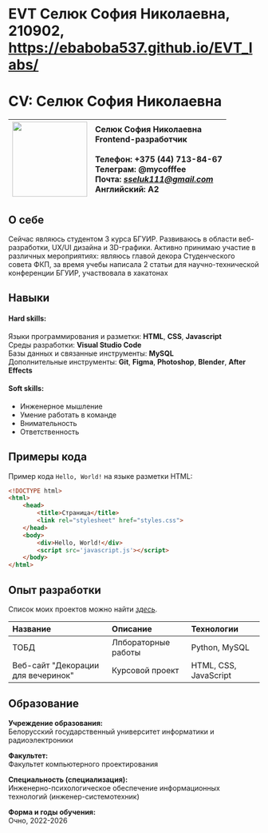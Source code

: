 # EVT Селюк София Николаевна, 210902, https://ebaboba537.github.io/EVT_labs/

# CV: Селюк София Николаевна

| <img src="фото.jpg" width="150"> | Селюк София Николаевна <br>Frontend-разработчик <br><br>Телефон: +375 (44) 713-84-67 <br>Телеграм: @mycofffee <br>Почта: *sseluk111@gmail.com* <br>Английский: A2 |
|---|:----|

## О себе

Сейчас являюсь студентом 3 курса БГУИР. Развиваюсь в области веб-разработки, UX/UI дизайна и 3D-графики. Активно принимаю участие в различных мероприятиях: являюсь главой декора Студенческого совета ФКП, за время учебы написала 2 статьи для научно-технической конференции БГУИР, участвовала в хакатонах

## Навыки

#### Hard skills:

Языки программирования и разметки: **HTML**, **CSS**, **Javascript** <br>
Среды разработки: **Visual Studio Code** <br>
Базы данных и связанные инструменты: **MySQL** <br>
Дополнительные инструменты: **Git**, **Figma**, **Photoshop**, **Blender**, **After Effects**<br>

#### Soft skills:

- Инженерное мышление
- Умение работать в команде
- Внимательность
- Ответственность

## Примеры кода

Пример кода `Hello, World!` на языке разметки HTML:

```html
<!DOCTYPE html>
<html>
    <head>
        <title>Страница</title>
        <link rel="stylesheet" href="styles.css">
    </head>
    <body>
        <div>Hello, World!</div>
        <script src='javascript.js'></script>
    </body>
</html>
```

## Опыт разработки

Список моих проектов можно найти *[здесь](https://github.com/Give-My-Coffee)*.

| Название | Описание | Технологии |
|:---|:---|:---|
| ТОБД | Лпбораторные работы | Python, MySQL |
| Веб-сайт "Декорации для вечеринок" | Курсовой проект | HTML, CSS, JavaScript |


## Образование

**Учреждение образования:** <br>
Белорусский государственный университет информатики и радиоэлектроники

**Факультет:** <br>
Факультет компьютерного проектирования

**Специальность (специализация):** <br>
Инженерно-психологическое обеспечение информационных технологий (инженер-системотехник)

**Форма и годы обучения:** <br>
Очно, 2022-2026








